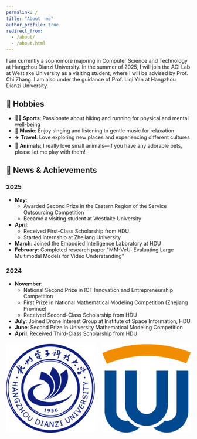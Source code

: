 ```yaml
---
permalink: /
title: "About  me"
author_profile: true
redirect_from: 
  - /about/
  - /about.html
---
```


I am currently a sophomore majoring in Computer Science and Technology at Hangzhou Dianzi University. In the summer of 2025, I will join the AGI Lab at Westlake University as a visiting student, where I will be advised by Prof. Chi Zhang. I am also under the guidance of Prof. Liqi Yan at Hangzhou Dianzi University.

## 🎯 Hobbies

* 🏃‍♂️ **Sports**: Passionate about hiking and running for physical and mental well-being
* 🎤 **Music**: Enjoy singing and listening to gentle music for relaxation
* ✈️ **Travel**: Love exploring new places and experiencing different cultures
* 🐾 **Animals**: I really love small animals—if you have any adorable pets, please let me play with them!


## 📅 News & Achievements

### 2025
* **May**: 
  * Awarded Second Prize in the Eastern Region of the Service Outsourcing Competition
  * Became a visiting student at Westlake University
* **April**: 
  * Received First-Class Scholarship from HDU
  * Started internship at Zhejiang University
* **March**: Joined the Embodied Intelligence Laboratory at HDU
* **February**: Completed research paper "MM-VeU: Evaluating Large Multimodal Models for Video Understanding"

### 2024
* **November**: 
  * National Second Prize in ICT Innovation and Entrepreneurship Competition
  * First Prize in National Mathematical Modeling Competition (Zhejiang Province)
  * Received Second-Class Scholarship from HDU
* **July**: Joined Drone Interest Group at Institute of Space Information, HDU
* **June**: Second Prize in University Mathematical Modeling Competition
* **April**: Received Third-Class Scholarship from HDU
 
 
 
 



<div style="display: flex; justify-content: space-between; margin: 20px 0;">
    <img src="/images/hdu.png" alt="Image 1" style="width: 48%;">
    <img src="/images/wu.png" alt="Image 2" style="width: 48%;">
</div>


